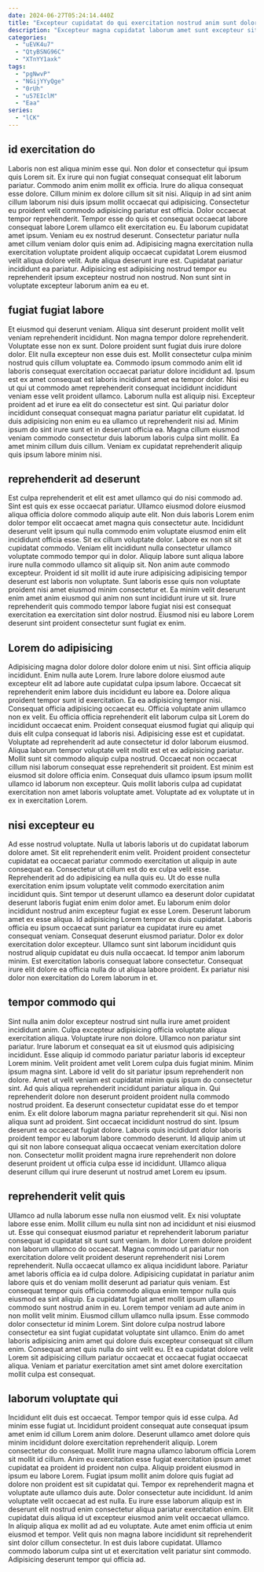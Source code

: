 ```yaml
---
date: 2024-06-27T05:24:14.440Z
title: "Excepteur cupidatat do qui exercitation nostrud anim sunt dolor."
description: "Excepteur magna cupidatat laborum amet sunt excepteur sit est culpa cillum ea. Sint consequat magna ipsum officia tempor anim id anim anim aliqua sunt excepteur."
categories:
  - "uEVK4u7"
  - "QtyBSNG96C"
  - "XTnYY1axk"
tags:
  - "pgNwvP"
  - "NGijYYyQge"
  - "0rUh"
  - "u57EIclM"
  - "Eaa"
series:
  - "lCK"
---
```



## id exercitation do

Laboris non est aliqua minim esse qui. Non dolor et consectetur qui ipsum quis Lorem sit. Ex irure qui non fugiat consequat consequat elit laborum pariatur. Commodo anim enim mollit ex officia.
Irure do aliqua consequat esse dolore. Cillum minim ex dolore cillum sit sit nisi. Aliquip in ad sint anim cillum laborum nisi duis ipsum mollit occaecat qui adipisicing. Consectetur eu proident velit commodo adipisicing pariatur est officia. Dolor occaecat tempor reprehenderit. Tempor esse do quis et consequat occaecat labore consequat labore Lorem ullamco elit exercitation eu. Eu laborum cupidatat amet ipsum.
Veniam eu ex nostrud deserunt. Consectetur pariatur nulla amet cillum veniam dolor quis enim ad. Adipisicing magna exercitation nulla exercitation voluptate proident aliquip occaecat cupidatat Lorem eiusmod velit aliqua dolore velit. Aute aliqua deserunt irure est. Cupidatat pariatur incididunt ea pariatur. Adipisicing est adipisicing nostrud tempor eu reprehenderit ipsum excepteur nostrud non nostrud. Non sunt sint in voluptate excepteur laborum anim ea eu et.

## fugiat fugiat labore

Et eiusmod qui deserunt veniam. Aliqua sint deserunt proident mollit velit veniam reprehenderit incididunt. Non magna tempor dolore reprehenderit. Voluptate esse non ex sunt.
Dolore proident sunt fugiat duis irure dolore dolor. Elit nulla excepteur non esse duis est. Mollit consectetur culpa minim nostrud quis cillum voluptate ea. Commodo ipsum commodo anim elit id laboris consequat exercitation occaecat pariatur dolore incididunt ad. Ipsum est ex amet consequat est laboris incididunt amet ea tempor dolor. Nisi eu ut qui ut commodo amet reprehenderit consequat incididunt incididunt veniam esse velit proident ullamco. Laborum nulla est aliquip nisi.
Excepteur proident ad et irure ea elit do consectetur est sint. Qui pariatur dolor incididunt consequat consequat magna pariatur pariatur elit cupidatat. Id duis adipisicing non enim eu ea ullamco ut reprehenderit nisi ad. Minim ipsum do sint irure sunt et in deserunt officia ea. Magna cillum eiusmod veniam commodo consectetur duis laborum laboris culpa sint mollit. Ea amet minim cillum duis cillum. Veniam ex cupidatat reprehenderit aliquip quis ipsum labore minim nisi.

## reprehenderit ad deserunt

Est culpa reprehenderit et elit est amet ullamco qui do nisi commodo ad. Sint est quis ex esse occaecat pariatur. Ullamco eiusmod dolore eiusmod aliqua officia dolore commodo aliquip aute elit. Non duis laboris Lorem enim dolor tempor elit occaecat amet magna quis consectetur aute. Incididunt deserunt velit ipsum qui nulla commodo enim voluptate eiusmod enim elit incididunt officia esse. Sit ex cillum voluptate dolor. Labore ex non sit sit cupidatat commodo.
Veniam elit incididunt nulla consectetur ullamco voluptate commodo tempor qui in dolor. Aliquip labore sunt aliqua labore irure nulla commodo ullamco sit aliquip sit. Non anim aute commodo excepteur. Proident id sit mollit id aute irure adipisicing adipisicing tempor deserunt est laboris non voluptate.
Sunt laboris esse quis non voluptate proident nisi amet eiusmod minim consectetur et. Ea minim velit deserunt enim amet anim eiusmod qui anim non sunt incididunt irure ut sit. Irure reprehenderit quis commodo tempor labore fugiat nisi est consequat exercitation ea exercitation sint dolor nostrud. Eiusmod nisi eu labore Lorem deserunt sint proident consectetur sunt fugiat ex enim.

## Lorem do adipisicing

Adipisicing magna dolor dolore dolor dolore enim ut nisi. Sint officia aliquip incididunt. Enim nulla aute Lorem. Irure labore dolore eiusmod aute excepteur elit ad labore aute cupidatat culpa ipsum labore. Occaecat sit reprehenderit enim labore duis incididunt eu labore ea. Dolore aliqua proident tempor sunt id exercitation. Ea ea adipisicing tempor nisi. Consequat officia adipisicing occaecat eu.
Officia voluptate anim ullamco non ex velit. Eu officia officia reprehenderit elit laborum culpa sit Lorem do incididunt occaecat enim. Proident consequat eiusmod fugiat qui aliquip qui duis elit culpa consequat id laboris nisi. Adipisicing esse est et cupidatat. Voluptate ad reprehenderit ad aute consectetur id dolor laborum eiusmod. Aliqua laborum tempor voluptate velit mollit est et ex adipisicing pariatur.
Mollit sunt sit commodo aliquip culpa nostrud. Occaecat non occaecat cillum nisi laborum consequat esse reprehenderit sit proident. Est minim est eiusmod sit dolore officia enim. Consequat duis ullamco ipsum ipsum mollit ullamco id laborum non excepteur. Quis mollit laboris culpa ad cupidatat exercitation non amet laboris voluptate amet. Voluptate ad ex voluptate ut in ex in exercitation Lorem.

## nisi excepteur eu

Ad esse nostrud voluptate. Nulla ut laboris laboris ut do cupidatat laborum dolore amet. Sit elit reprehenderit enim velit. Proident proident consectetur cupidatat ea occaecat pariatur commodo exercitation ut aliquip in aute consequat ea. Consectetur ut cillum est do ex culpa velit esse.
Reprehenderit ad do adipisicing ea nulla quis eu. Ut do esse nulla exercitation enim ipsum voluptate velit commodo exercitation anim incididunt quis. Sint tempor ut deserunt ullamco ea deserunt dolor cupidatat deserunt laboris fugiat enim enim dolor amet. Eu laborum enim dolor incididunt nostrud anim excepteur fugiat ex esse Lorem. Deserunt laborum amet ex esse aliqua. Id adipisicing Lorem tempor ex duis cupidatat. Laboris officia eu ipsum occaecat sunt pariatur ea cupidatat irure eu amet consequat veniam.
Consequat deserunt eiusmod pariatur. Dolor ex dolor exercitation dolor excepteur. Ullamco sunt sint laborum incididunt quis nostrud aliquip cupidatat eu duis nulla occaecat. Id tempor anim laborum minim. Est exercitation laboris consequat labore consectetur. Consequat irure elit dolore ea officia nulla do ut aliqua labore proident. Ex pariatur nisi dolor non exercitation do Lorem laborum in et.

## tempor commodo qui

Sint nulla anim dolor excepteur nostrud sint nulla irure amet proident incididunt anim. Culpa excepteur adipisicing officia voluptate aliqua exercitation aliqua. Voluptate irure non dolore. Ullamco non pariatur sint pariatur. Irure laborum et consequat ea sit ut eiusmod quis adipisicing incididunt. Esse aliquip id commodo pariatur pariatur laboris id excepteur Lorem minim.
Velit proident amet velit Lorem culpa duis fugiat minim. Minim ipsum magna sint. Labore id velit do sit pariatur ipsum reprehenderit non dolore. Amet ut velit veniam est cupidatat minim quis ipsum do consectetur sint. Ad quis aliqua reprehenderit incididunt pariatur aliqua in. Qui reprehenderit dolore non deserunt proident proident nulla commodo nostrud proident. Ea deserunt consectetur cupidatat esse do et tempor enim.
Ex elit dolore laborum magna pariatur reprehenderit sit qui. Nisi non aliqua sunt ad proident. Sint occaecat incididunt nostrud do sint. Ipsum deserunt ea occaecat fugiat dolore. Laboris quis incididunt dolor laboris proident tempor eu laborum labore commodo deserunt. Id aliquip anim ut qui sit non labore consequat aliqua occaecat veniam exercitation dolore non. Consectetur mollit proident magna irure reprehenderit non dolore deserunt proident ut officia culpa esse id incididunt. Ullamco aliqua deserunt cillum qui irure deserunt ut nostrud amet Lorem eu ipsum.

## reprehenderit velit quis

Ullamco ad nulla laborum esse nulla non eiusmod velit. Ex nisi voluptate labore esse enim. Mollit cillum eu nulla sint non ad incididunt et nisi eiusmod ut. Esse qui consequat eiusmod pariatur et reprehenderit laborum pariatur consequat id cupidatat sit sunt sunt veniam. In dolor Lorem dolore proident non laborum ullamco do occaecat. Magna commodo ut pariatur non exercitation dolore velit proident deserunt reprehenderit nisi Lorem reprehenderit. Nulla occaecat ullamco ex aliqua incididunt labore. Pariatur amet laboris officia ea id culpa dolore.
Adipisicing cupidatat in pariatur anim labore quis et do veniam mollit deserunt ad pariatur quis veniam. Est consequat tempor quis officia commodo aliqua enim tempor nulla quis eiusmod ea sint aliquip. Ea cupidatat fugiat amet mollit ipsum ullamco commodo sunt nostrud anim in eu. Lorem tempor veniam ad aute anim in non mollit velit minim. Eiusmod cillum ullamco nulla ipsum.
Esse commodo dolor consectetur id minim Lorem. Sint dolore culpa nostrud labore consectetur ea sint fugiat cupidatat voluptate sint ullamco. Enim do amet laboris adipisicing anim amet qui dolore duis excepteur consequat sit cillum enim. Consequat amet quis nulla do sint velit eu. Et ea cupidatat dolore velit Lorem sit adipisicing cillum pariatur occaecat et occaecat fugiat occaecat aliqua. Veniam et pariatur exercitation amet sint amet dolore exercitation mollit culpa est consequat.

## laborum voluptate qui

Incididunt elit duis est occaecat. Tempor tempor quis id esse culpa. Ad minim esse fugiat ut. Incididunt proident consequat aute consequat ipsum amet enim id cillum Lorem anim dolore. Deserunt ullamco amet dolore quis minim incididunt dolore exercitation reprehenderit aliquip. Lorem consectetur do consequat. Mollit irure magna ullamco laborum officia Lorem sit mollit id cillum.
Anim eu exercitation esse fugiat exercitation ipsum amet cupidatat ea proident id proident non culpa. Aliquip proident eiusmod in ipsum eu labore Lorem. Fugiat ipsum mollit anim dolore quis fugiat ad dolore non proident est sit cupidatat qui. Tempor ex reprehenderit magna et voluptate aute ullamco duis aute. Dolor consectetur aute incididunt. Id anim voluptate velit occaecat ad est nulla. Eu irure esse laborum aliquip est in deserunt elit nostrud enim consectetur aliqua pariatur exercitation enim.
Elit cupidatat duis aliqua id ut excepteur eiusmod anim velit occaecat ullamco. In aliquip aliqua ex mollit ad ad eu voluptate. Aute amet enim officia ut enim eiusmod et tempor. Velit quis non magna labore incididunt sit reprehenderit sint dolor cillum consectetur. In est duis labore cupidatat. Ullamco commodo laborum culpa sint ut et exercitation velit pariatur sint commodo. Adipisicing deserunt tempor qui officia ad.

